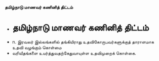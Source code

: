 **தமிழ்நாடு மாணவர் கணினித் திட்டம்**
- # தமிழ்நாடு மாணவர் கணினித் திட்டம்
- n. இரவலர் இல்லங்களில் தங்கியிராது உதவிகோருபவர்களுக்குத் தாராளமாக உதவி வழங்கும் கொள்மை
- வரிவீதங்களை உயர்த்துவதற்கேதுவாயுள்ள உதவிமுறைக் கொள்கை.

